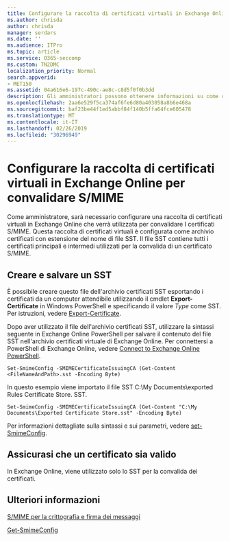 ```yaml
---
title: Configurare la raccolta di certificati virtuali in Exchange Online per convalidare S/MIME
ms.author: chrisda
author: chrisda
manager: serdars
ms.date: ''
ms.audience: ITPro
ms.topic: article
ms.service: O365-seccomp
ms.custom: TN2DMC
localization_priority: Normal
search.appverid:
- MET150
ms.assetid: 04a616e6-197c-490c-ae8c-c8d5f0f0b3dd
description: Gli amministratori possono ottenere informazioni su come creare una raccolta di certificati virtuali che verrà utilizzata per convalidare I certificati S/MIME in Exchange Online.
ms.openlocfilehash: 2aa6e529f5ca374af6fe6d80a403058a8b6e468a
ms.sourcegitcommit: baf23be44f1ed5abbf84f140b5ffa64fce605478
ms.translationtype: MT
ms.contentlocale: it-IT
ms.lasthandoff: 02/26/2019
ms.locfileid: "30296949"
---
```

# <a name="set-up-virtual-certificate-collection-in-exchange-online-to-validate-smime"></a>Configurare la raccolta di certificati virtuali in Exchange Online per convalidare S/MIME

Come amministratore, sarà necessario configurare una raccolta di certificati virtuali in Exchange Online che verrà utilizzata per convalidare I certificati S/MIME. Questa raccolta di certificati virtuali è configurata come archivio certificati con estensione del nome di file SST. Il file SST contiene tutti i certificati principali e intermedi utilizzati per la convalida di un certificato S/MIME.

## <a name="create-and-save-an-sst"></a>Creare e salvare un SST

È possibile creare questo file dell'archivio certificati SST esportando i certificati da un computer attendibile utilizzando il cmdlet **Export-Certificate** in Windows PowerShell e specificando il valore _Type_ come SST. Per istruzioni, vedere [Export-Certificate](https://docs.microsoft.com/powershell/module/pkiclient/export-certificate).

Dopo aver utilizzato il file dell'archivio certificati SST, utilizzare la sintassi seguente in Exchange Online PowerShell per salvare il contenuto del file SST nell'archivio certificati virtuale di Exchange Online. Per connettersi a PowerShell di Exchange Online, vedere [Connect to Exchange Online PowerShell](https://go.microsoft.com/fwlink/p/?linkid=396554).

```
Set-SmimeConfig -SMIMECertificateIssuingCA (Get-Content <FileNameAndPath>.sst -Encoding Byte)
```

In questo esempio viene importato il file SST C:\My Documents\exported Rules Certificate Store. SST.

```
Set-SmimeConfig -SMIMECertificateIssuingCA (Get-Content "C:\My Documents\Exported Certificate Store.sst" -Encoding Byte)
```

Per informazioni dettagliate sulla sintassi e sui parametri, vedere [set-SmimeConfig](https://docs.microsoft.com/en-us/powershell/module/exchange/encryption-and-certificates/set-smimeconfig).

## <a name="ensuring-a-certificate-is-valid"></a>Assicurasi che un certificato sia valido

In Exchange Online, viene utilizzato solo lo SST per la convalida dei certificati.

## <a name="more-information"></a>Ulteriori informazioni

[S/MIME per la crittografia e firma dei messaggi](s-mime-for-message-signing-and-encryption.md)

[Get-SmimeConfig](http://technet.microsoft.com/library/4b29fa89-0840-4fe9-8885-019fcef2e02b.aspx)
